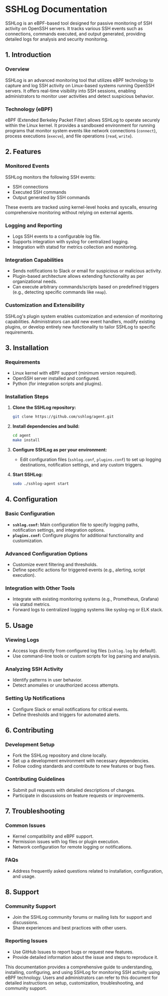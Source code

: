 # SSHLog Documentation

SSHLog is an eBPF-based tool designed for passive monitoring of SSH activity on OpenSSH servers. It tracks various SSH events such as connections, commands executed, and output generated, providing detailed logs for analysis and security monitoring.

## 1. Introduction

### Overview

SSHLog is an advanced monitoring tool that utilizes eBPF technology to capture and log SSH activity on Linux-based systems running OpenSSH servers. It offers real-time visibility into SSH sessions, enabling administrators to monitor user activities and detect suspicious behavior.

### Technology (eBPF)

eBPF (Extended Berkeley Packet Filter) allows SSHLog to operate securely within the Linux kernel. It provides a sandboxed environment for running programs that monitor system events like network connections (`connect`), process executions (`execve`), and file operations (`read`, `write`).

## 2. Features

### Monitored Events

SSHLog monitors the following SSH events:
- SSH connections
- Executed SSH commands
- Output generated by SSH commands

These events are tracked using kernel-level hooks and syscalls, ensuring comprehensive monitoring without relying on external agents.

### Logging and Reporting

- Logs SSH events to a configurable log file.
- Supports integration with syslog for centralized logging.
- Integration with statsd for metrics collection and monitoring.

### Integration Capabilities

- Sends notifications to Slack or email for suspicious or malicious activity.
- Plugin-based architecture allows extending functionality as per organizational needs.
- Can execute arbitrary commands/scripts based on predefined triggers (e.g., detecting specific commands like `nmap`).

### Customization and Extensibility

SSHLog's plugin system enables customization and extension of monitoring capabilities. Administrators can add new event handlers, modify existing plugins, or develop entirely new functionality to tailor SSHLog to specific requirements.

## 3. Installation

### Requirements

- Linux kernel with eBPF support (minimum version required).
- OpenSSH server installed and configured.
- Python (for integration scripts and plugins).

### Installation Steps

1. **Clone the SSHLog repository:**
   ```bash
   git clone https://github.com/sshlog/agent.git
   ```

2. **Install dependencies and build:**
   ```bash
   cd agent
   make install
   ```

3. **Configure SSHLog as per your environment:**
   - Edit configuration files (`sshlog.conf`, `plugins.conf`) to set up logging destinations, notification settings, and any custom triggers.

4. **Start SSHLog:**
   ```bash
   sudo ./sshlog-agent start
   ```

## 4. Configuration

### Basic Configuration

- **`sshlog.conf`:** Main configuration file to specify logging paths, notification settings, and integration options.
- **`plugins.conf`:** Configure plugins for additional functionality and customization.

### Advanced Configuration Options

- Customize event filtering and thresholds.
- Define specific actions for triggered events (e.g., alerting, script execution).

### Integration with Other Tools

- Integrate with existing monitoring systems (e.g., Prometheus, Grafana) via statsd metrics.
- Forward logs to centralized logging systems like syslog-ng or ELK stack.

## 5. Usage

### Viewing Logs

- Access logs directly from configured log files (`sshlog.log` by default).
- Use command-line tools or custom scripts for log parsing and analysis.

### Analyzing SSH Activity

- Identify patterns in user behavior.
- Detect anomalies or unauthorized access attempts.

### Setting Up Notifications

- Configure Slack or email notifications for critical events.
- Define thresholds and triggers for automated alerts.

## 6. Contributing

### Development Setup

- Fork the SSHLog repository and clone locally.
- Set up a development environment with necessary dependencies.
- Follow coding standards and contribute to new features or bug fixes.

### Contributing Guidelines

- Submit pull requests with detailed descriptions of changes.
- Participate in discussions on feature requests or improvements.

## 7. Troubleshooting

### Common Issues

- Kernel compatibility and eBPF support.
- Permission issues with log files or plugin execution.
- Network configuration for remote logging or notifications.

### FAQs

- Address frequently asked questions related to installation, configuration, and usage.

## 8. Support

### Community Support

- Join the SSHLog community forums or mailing lists for support and discussions.
- Share experiences and best practices with other users.

### Reporting Issues

- Use GitHub Issues to report bugs or request new features.
- Provide detailed information about the issue and steps to reproduce it.


This documentation provides a comprehensive guide to understanding, installing, configuring, and using SSHLog for monitoring SSH activity using eBPF technology. Users and administrators can refer to this document for detailed instructions on setup, customization, troubleshooting, and community support.